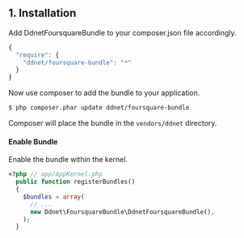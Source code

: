 ## 1. Installation
Add DdnetFoursquareBundle to your composer.json file accordingly.
```js
{
  "require": {
    "ddnet/foursquare-bundle": "*"
  }
}
```
Now use composer to add the bundle to your application.
```bash
$ php composer.phar update ddnet/foursquare-bundle
```
Composer will place the bundle in the `vendors/ddnet` directory.

#### Enable Bundle
Enable the bundle within the kernel.
```php
<?php // app/AppKernel.php
  public function registerBundles() 
  {
    $bundles = array(
      // ...
      new Ddnet\FoursquareBundle\DdnetFoursquareBundle(),
    );
  }
```